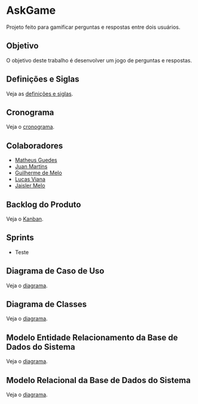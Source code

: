 # AskGame

Projeto feito para gamificar perguntas e respostas entre dois usuários.

## Objetivo

O objetivo deste trabalho é desenvolver um jogo de perguntas e respostas.

## Definições e Siglas

Veja as [definições e siglas]().

## Cronograma

Veja o [cronograma](https://raw.githubusercontent.com/com-PCS-MS/Documentacao/main/gantt.png).

## Colaboradores

* [Matheus Guedes](https://www.linkedin.com/in/matheus-cog/)
* [Juan Martins](https://www.linkedin.com/in/juan-martins-88243b212/)
* [Guilherme de Melo](https://www.linkedin.com/in/guilherme-de-melo-dutra-a61a31215/)
* [Lucas Viana](https://www.linkedin.com/in/lucas-viana-6b13b1178/)
* [Jaisler Melo](https://www.linkedin.com/in/jaisler-melo-7b30a9227/)

## Backlog do Produto

Veja o [Kanban](https://github.com/orgs/com-PCS-MS/projects/1).

## Sprints

* Teste

## Diagrama de Caso de Uso

Veja o [diagrama](https://raw.githubusercontent.com/com-PCS-MS/Documentacao/main/diagrama%20de%20classes.png).

## Diagrama de Classes

Veja o [diagrama]().

## Modelo Entidade Relacionamento da Base de Dados do Sistema

Veja o [diagrama]().

## Modelo Relacional da Base de Dados do Sistema

Veja o [diagrama]().
